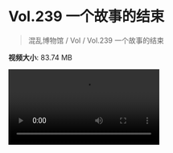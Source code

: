 # Vol.239 一个故事的结束

> 混乱博物馆 / Vol / Vol.239 一个故事的结束

**视频大小**: 83.74 MB

<div class="video"><video src="https://file.hsyhx.top/video/239.mp4" controls preload>🤔 您的浏览器不支持 video 标签</video></div>